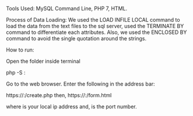 Tools Used: MySQL Command Line, PHP 7, HTML.

Process of Data Loading: We used the LOAD INFILE LOCAL command to load the data from the text files to the sql server, used the TERMINATE BY command to differentiate each attributes. Also, we used the ENCLOSED BY command to avoid the single quotation around the strings.

How to run:

Open the folder inside terminal

php -S <ip address>:<port>

Go to the web browser.
Enter the following in the address bar:

https://<ip address>:<port>/create.php
then,
https://<ip address>:<port>/form.html

where <ip address> is your local ip address and, <port> is the port number.

